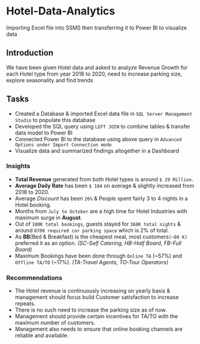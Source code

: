 # Hotel-Data-Analytics
Importing Excel file into SSMS then transferring it to Power BI to visualize data

## Introduction
We have been given Hotel data and asked to analyze Revenue Growth for each Hotel type from year 2018 to 2020, need to increase parking size, explore seasonality and find trends

## Tasks
- Created a Database & imported Excel data file in ``SQL Server Management Studio`` to populate this database
- Developed the SQL query using ``LEFT JOIN`` to combine tables & transfer data model to Power BI
- Connected Power BI to the database using above query in ``Advanced Options under Import Connection mode``
- Visualize data and summarized findings altogether in a Dashboard

### Insights

- **Total Revenue** generated from both Hotel types is around ``$ 29 Million``.
- **Average Daily Rate** has been ``$ 104`` on average & slightly increased from 2018 to 2020.
- Average *Discount* has been ``26%`` & People spent fairly 3 to 4 nights in a Hotel booking.
- Months from ``July to October`` are a high time for Hotel Industries with maximum surge in **August**.
- Out of ``100K total bookings``, guests stayed for ``368K total nights`` & around ``8700 required car parking space`` which is 2% of total.
- As **BB**(Bed & Breakfast) is the cheapest meal, most customers``(~80 K)`` preferred it as an option.  *(SC-Self Catering, HB-Half Board, FB-Full Board)*
- Maximum Bookings have been done through ``Online TA`` (~57%) and ``Offline TA/TO`` (~17%). *(TA-Travel Agents, TO-Tour Operators)*

### Recommendations

- The Hotel revenue is continuously increasing on yearly basis & management should focus build Customer satisfaction to increase repeats.
- There is no such need to increase the parking size as of now.
- Management should provide certain incentives for TA/TO with the maximum number of customers.
- Management also needs to ensure that online booking channels are reliable and available.
